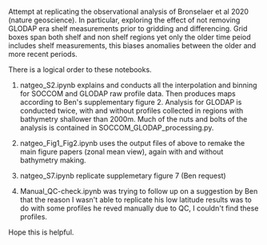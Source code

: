 Attempt at replicating the observational analysis of Bronselaer et al 2020 (nature geoscience). In particular, exploring the effect of not removing GLODAP era shelf measurements prior to gridding and differencing. Grid boxes span both shelf and non shelf regions yet only the older time peiod includes shelf measurements, this biases anomalies between the older and more recent periods.

There is a logical order to these notebooks. 

1. natgeo_S2.ipynb explains and conducts all the interpolation and binning for SOCCOM and GLODAP raw profile data. Then produces maps according to Ben's supplementary figure 2. Analysis for GLODAP is conducted twice, with and without profiles collected in regions with bathymetry shallower than 2000m. Much of the nuts and bolts of the analysis is contained in SOCCOM_GLODAP_processing.py.

2. natgeo_Fig1_Fig2.ipynb uses the output files of above to remake the main figure papers (zonal mean view), again with and without bathymetry making.

3. natgeo_S7.ipynb replicate supplemetary figure 7 (Ben request)

4. Manual_QC-check.ipynb was trying to follow up on a suggestion by Ben that the reason I wasn't able to replicate his low latitude results was to do with some profiles he reved manually due to QC, I couldn't find these profiles.

Hope this is helpful.
